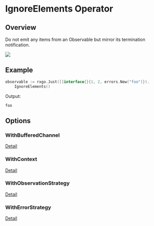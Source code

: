 # IgnoreElements Operator

## Overview

Do not emit any items from an Observable but mirror its termination notification.

![](http://reactivex.io/documentation/operators/images/ignoreElements.c.png)

## Example

```go
observable := rxgo.Just([]interface{}{1, 2, errors.New("foo")}).
	IgnoreElements()
```

Output:

```
foo
```

## Options

### WithBufferedChannel

[Detail](options.md#withbufferedchannel)

### WithContext

[Detail](options.md#withcontext)

### WithObservationStrategy

[Detail](options.md#withobservationstrategy)

### WithErrorStrategy

[Detail](options.md#witherrorstrategy)
